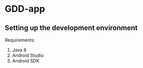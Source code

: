 # GDD-app

## Setting up the development environment

Requirements:

1) Java 8
2) Android Studio
3) Android SDK
